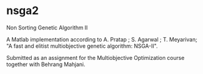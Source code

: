# nsga2
Non Sorting Genetic Algorithm II

A Matlab implementation according to  A. Pratap ; S. Agarwal ; T. Meyarivan;
"A fast and elitist multiobjective genetic algorithm: NSGA-II".

Submitted as an assignment for the Multiobjective Optimization course together with Behrang Mahjani.
